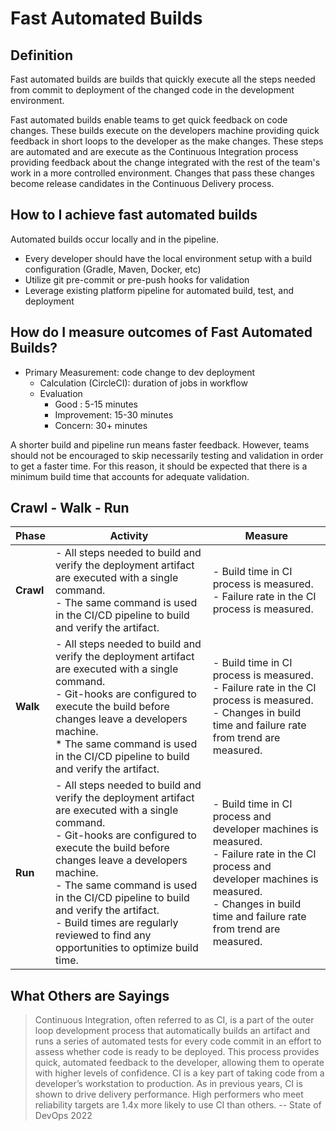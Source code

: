 # **Fast Automated Builds**

## Definition

Fast automated builds are builds that quickly execute all the steps needed from commit to deployment of the changed code in the development environment.

Fast automated builds enable teams to get quick feedback on code changes. These builds execute on the developers machine providing quick feedback in short loops to the developer as the make changes. These steps are automated and are execute as the Continuous Integration process providing feedback about the change integrated with the rest of the team's work in a more controlled environment. Changes that pass these changes become release candidates in the Continuous Delivery process.

## How to I achieve fast automated builds

Automated builds occur locally and in the pipeline.

- Every developer should have the local environment setup with a build configuration (Gradle, Maven, Docker, etc)
- Utilize git pre-commit or pre-push hooks for validation
- Leverage existing platform pipeline for automated build, test, and deployment

## How do I measure outcomes of Fast Automated Builds?

- Primary Measurement: code change to dev deployment
  - Calculation (CircleCI): duration of jobs in workflow
  - Evaluation
    - Good : 5-15 minutes
    - Improvement: 15-30 minutes
    - Concern: 30+ minutes

A shorter build and pipeline run means faster feedback. However, teams should not be encouraged to skip necessarily testing and validation in order to get a faster time. For this reason, it should be expected that there is a minimum build time that accounts for adequate validation.

## Crawl - Walk - Run

| Phase | Activity | Measure |
| ----- | -------- | ------- |
| **Crawl** | - All steps needed to build and verify the deployment artifact are executed with a single command. <br> - The same command is used in the CI/CD pipeline to build and verify the artifact.  | - Build time in CI process is measured. <br>-  Failure rate in the CI process is measured. |
| **Walk** | - All steps needed to build and verify the deployment artifact are executed with a single command. <br>-  Git-hooks are configured to execute the build before changes leave a developers machine. <br> * The same command is used in the CI/CD pipeline to build and verify the artifact.  | -  Build time in CI process is measured. <br> - Failure rate in the CI process is measured. <br>-  Changes in build time and failure rate from trend are measured.   |
| **Run** | - All steps needed to build and verify the deployment artifact are executed with a single command. <br>-  Git-hooks are configured to execute the build before changes leave a developers machine. <br> - The same command is used in the CI/CD pipeline to build and verify the artifact. <br>-  Build times are regularly reviewed to find any opportunities to optimize build time. | - Build time in CI process and developer machines is measured. <br>-  Failure rate in the CI process and developer machines is measured. <br> -  Changes in build time and failure rate from trend are measured.  |

## What Others are Sayings

> Continuous Integration, often referred to as CI, is a part of the outer loop development process that automatically builds an artifact and runs a series of automated tests for every code commit in an effort to assess whether code is ready to be deployed. This process provides quick, automated feedback to the developer, allowing them to operate with higher levels of confidence. CI is a key part of taking code from a developer’s workstation to production. As in previous years, CI is shown to drive delivery performance. High performers who meet reliability targets are 1.4x more likely to use CI than others. -- State of DevOps 2022
